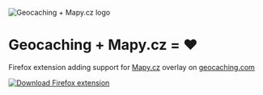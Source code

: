 ![Geocaching + Mapy.cz logo](https://i.imgur.com/DEb9NGg.png)

# Geocaching + Mapy.cz = :heart:

Firefox extension adding support for [Mapy.cz](https://mapy.cz) overlay on [geocaching.com](https://www.geocaching.com)

[![Download Firefox extension](https://img.shields.io/badge/Download-Firefox%20extension-orange?style=for-the-badge&logo=firefox)](https://github.com/jirkavrba/geocaching-mapy-cz/releases/download/0.1/geocaching_mapycz-0.1-an+fx.xpi)
